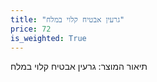 ```yaml
---
title: "גרעין אבטיח קלוי במלח"
price: 72
is_weighted: True
---
```


תיאור המוצר: גרעין אבטיח קלוי במלח
